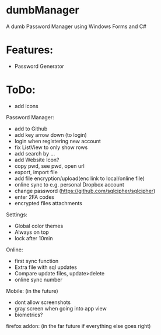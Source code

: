 # dumbManager
A dumb Password Manager using Windows Forms and C#


# Features:
- Password Generator

# ToDo:

- add icons

Password Manager:
- add to Github
- add key arrow down (to login)
- login when registering new account
- fix ListView to only show rows
- add search by ...
- add Website Icon?
- copy pwd, see pwd, open url
- export, import file
- add file encryption/upload(enc link to local/online file)
- online sync to e.g. personal Dropbox account
- change password (https://github.com/sqlcipher/sqlcipher)
- enter 2FA codes
- encrypted files attachments

Settings:
- Global color themes
- Always on top
- lock after 10min


Online: 
- first sync function
- Extra file with sql updates 
- Compare update files, update>delete
 - online sync number




Mobile: (in the future)
- dont allow screenshots
- gray screen when going into app view
- biometrics?


firefox addon: (in the far future if everything else goes right)




  

